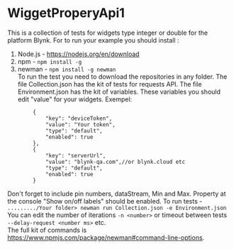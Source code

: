 # WiggetProperyApi1
This is a collection of tests for widgets type integer or double for the platform Blynk.
For to run your example you should  install :
  1. Node.js - <https://nodejs.org/en/download>
  2. npm - ```npm install -g```
  3. newman - ```npm install -g newman```                                         
To run the test you need to download the repositories in any folder.
The file Collection.json has the kit of tests for requests API.
The file Environment.json has the kit of variables. These variables you should
edit "value" for your widgets. 
Exempel:                   
``` "values": [
		{
			"key": "deviceToken",
			"value": "Your token",
			"type": "default",
			"enabled": true
		},
		{
			"key": "serverUrl",
			"value": "blynk-qa.com",//or blynk.cloud etc
			"type": "default",
			"enabled": true
		}
```                                                   


Don't forget to include pin numbers, dataStream, Min and Max. Property at the console "Show on/off labels" should be enabled.
To run tests - 
                       ```........./Your folder> newman run Collection.json -e Environment.json```              	  
You can edit the number of iterations  ``` -n <number> ``` or timeout between tests ``` --delay-request <number ms> ``` etc.         
The full kit of commands is <https://www.npmjs.com/package/newman#command-line-options>.
